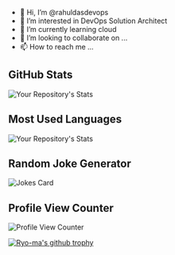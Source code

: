 - 👋 Hi, I’m @rahuldasdevops
- 👀 I’m interested in DevOps Solution Architect
- 🌱 I’m currently learning cloud
- 💞️ I’m looking to collaborate on ...
- 📫 How to reach me ...

<!---
rahuldasdevops/rahuldasdevops is a ✨ special ✨ repository because its `README.md` (this file) appears on your GitHub profile.
You can click the Preview link to take a look at your changes.
--->
## GitHub Stats
![Your Repository's Stats](https://github-readme-stats.vercel.app/api?username=rahuldasdevops&show_icons=true)
## Most Used Languages
![Your Repository's Stats](https://github-readme-stats.vercel.app/api/top-langs/?username=rahuldasdevops&theme=blue-green)

## Random Joke Generator
![Jokes Card](https://readme-jokes.vercel.app/api)

## Profile View Counter
![Profile View Counter](https://komarev.com/ghpvc/?username=rahuldasdevops)


[![Ryo-ma's github trophy](https://github-profile-trophy.vercel.app/?username=rahuldasdevops&row=1)](https://github.com/ryo-ma/github-profile-trophy)
